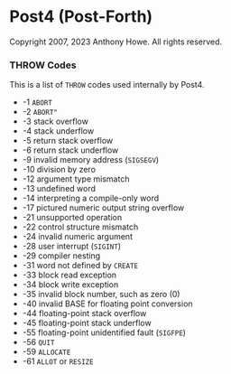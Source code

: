 Post4 (Post-Forth)
==================

Copyright 2007, 2023 Anthony Howe.  All rights reserved.


### THROW Codes

This is a list of `THROW` codes used internally by Post4.

* -1 `ABORT`
* -2 `ABORT"`
* -3 stack overflow
* -4 stack underflow
* -5 return stack overflow
* -6 return stack underflow
* -9 invalid memory address (`SIGSEGV`)
* -10 division by zero
* -12 argument type mismatch
* -13 undefined word
* -14 interpreting a compile-only word
* -17 pictured numeric output string overflow
* -21 unsupported operation
* -22 control structure mismatch
* -24 invalid numeric argument
* -28 user interrupt (`SIGINT`)
* -29 compiler nesting
* -31 word not defined by `CREATE`
* -33 block read exception
* -34 block write exception
* -35 invalid block number, such as zero (0)
* -40 invalid BASE for floating point conversion
* -44 floating-point stack overflow
* -45 floating-point stack underflow
* -55 floating-point unidentified fault (`SIGFPE`)
* -56 `QUIT`
* -59 `ALLOCATE`
* -61 `ALLOT` or `RESIZE`

